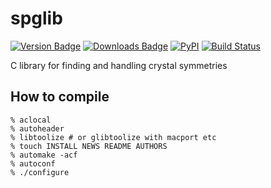 spglib
======
[![Version Badge](https://anaconda.org/jochym/spglib/badges/version.svg)](https://anaconda.org/jochym/spglib)
[![Downloads Badge](https://anaconda.org/jochym/spglib/badges/downloads.svg)](https://anaconda.org/jochym/spglib)
[![PyPI](https://img.shields.io/pypi/dm/spglib.svg?maxAge=2592000)](https://pypi.python.org/pypi/spglib)
[![Build Status](https://travis-ci.org/jochym/spglib.svg?branch=master)](https://travis-ci.org/jochym/spglib)

C library for finding and handling crystal symmetries

How to compile
---------------

    % aclocal
    % autoheader
    % libtoolize # or glibtoolize with macport etc
    % touch INSTALL NEWS README AUTHORS
    % automake -acf
    % autoconf
    % ./configure
